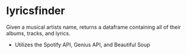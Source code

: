 # lyricsfinder
Given a musical artists name, returns a dataframe containing all of their albums, tracks, and lyrics. 

* Utilizes the Spotify API, Genius API, and Beautiful Soup

